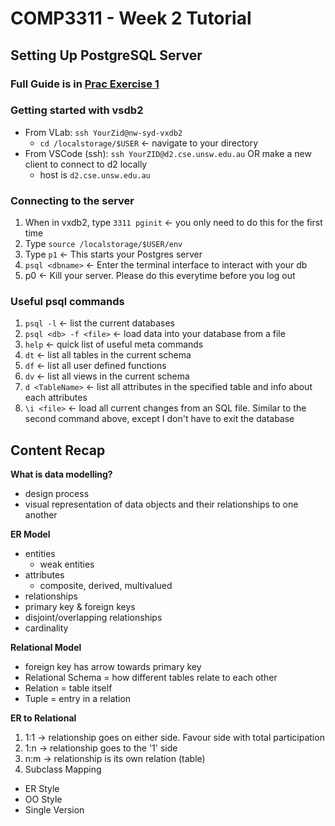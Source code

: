 # COMP3311 - Week 2 Tutorial

## Setting Up PostgreSQL Server

### Full Guide is in [Prac Exercise 1](https://cgi.cse.unsw.edu.au/~cs3311/24T2/pracs/01/index.php)

### Getting started with vsdb2
- From VLab: `ssh YourZid@nw-syd-vxdb2`
  - `cd /localstorage/$USER` ← navigate to your directory
- From VSCode (ssh): `ssh YourZID@d2.cse.unsw.edu.au` OR make a new client to connect to d2 locally
  - host is `d2.cse.unsw.edu.au`

### Connecting to the server
1. When in vxdb2, type `3311 pginit` ← you only need to do this for the first time
2. Type `source /localstorage/$USER/env` 
3. Type `p1` ← This starts your Postgres server
4. `psql <dbname>` ← Enter the terminal interface to interact with your db
5. p0 ← Kill your server. Please do this everytime before you log out

### Useful psql commands
1. `psql -l` ← list the current databases
2. `psql <db> -f <file>` ← load data into your database from a file
3. `help` ← quick list of useful meta commands
4. `dt` ← list all tables in the current schema
5. `df` ← list all user defined functions
6. `dv` ← list all views in the current schema
7. `d <TableName>` ← list all attributes in the specified table and info about each attributes
8. `\i <file>` ← load all current changes from an SQL file. Similar to the second command above, except I don't have to exit the database

## Content Recap
**What is data modelling?**
- design process
- visual representation of data objects and their relationships to one another

**ER Model**
- entities
  - weak entities
- attributes
  - composite, derived, multivalued
- relationships
- primary key & foreign keys
- disjoint/overlapping relationships
- cardinality

**Relational Model**
- foreign key has arrow towards primary key
- Relational Schema = how different tables relate to each other
- Relation = table itself
- Tuple = entry in a relation

**ER to Relational**
1. 1:1 → relationship goes on either side. Favour side with total participation
2. 1:n → relationship goes to the '1' side
3. n:m → relationship is its own relation (table)
4. Subclass Mapping
  - ER Style
  - OO Style
  - Single Version
